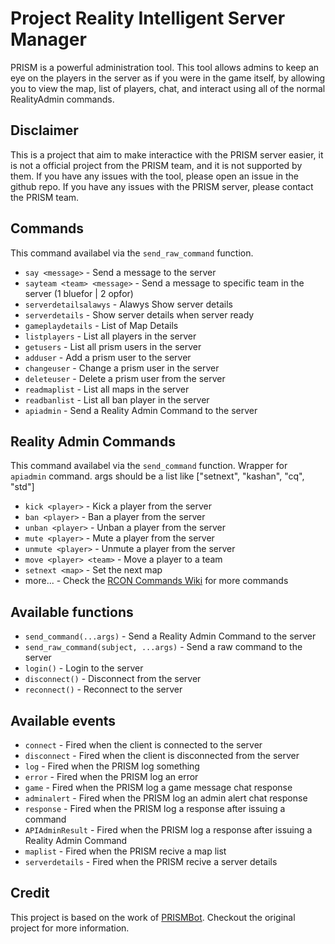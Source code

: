 # Project Reality Intelligent Server Manager

PRISM is a powerful administration tool. This tool allows admins to keep an eye on the players in the server as if you were in the game itself, by allowing you to view the map, list of players, chat, and interact using all of the normal RealityAdmin commands.

## Disclaimer

This is a project that aim to make interactice with the PRISM server easier, it is not a official project from the PRISM team, and it is not supported by them. If you have any issues with the tool, please open an issue in the github repo. If you have any issues with the PRISM server, please contact the PRISM team.

## Commands

This command availabel via the `send_raw_command` function.

- `say <message>` - Send a message to the server
- `sayteam <team> <message>` - Send a message to specific team in the server (1 bluefor | 2 opfor)
- `serverdetailsalawys` - Alawys Show server details
- `serverdetails` - Show server details when server ready
- `gameplaydetails` - List of Map Details
- `listplayers` - List all players in the server
- `getusers` - List all prism users in the server
- `adduser` - Add a prism user to the server
- `changeuser` - Change a prism user in the server
- `deleteuser` - Delete a prism user from the server
- `readmaplist` - List all maps in the server
- `readbanlist` - List all ban player in the server
- `apiadmin` - Send a Reality Admin Command to the server

## Reality Admin Commands

This command availabel via the `send_command` function. Wrapper for `apiadmin` command.
args should be a list like ["setnext", "kashan", "cq", "std"]

- `kick <player>` - Kick a player from the server
- `ban <player>` - Ban a player from the server
- `unban <player>` - Unban a player from the server
- `mute <player>` - Mute a player from the server
- `unmute <player>` - Unmute a player from the server
- `move <player> <team>` - Move a player to a team
- `setnext <map>` - Set the next map
- more... - Check the [RCON Commands Wiki]() for more commands

## Available functions

- `send_command(...args)` - Send a Reality Admin Command to the server
- `send_raw_command(subject, ...args)` - Send a raw command to the server
- `login()` - Login to the server
- `disconnect()` - Disconnect from the server
- `reconnect()` - Reconnect to the server

## Available events

- `connect` - Fired when the client is connected to the server
- `disconnect` - Fired when the client is disconnected from the server
- `log` - Fired when the PRISM log something
- `error` - Fired when the PRISM log an error
- `game` - Fired when the PRISM log a game message chat response
- `adminalert` - Fired when the PRISM log an admin alert chat response
- `response` - Fired when the PRISM log a response after issuing a command
- `APIAdminResult` - Fired when the PRISM log a response after issuing a Reality Admin Command
- `maplist` - Fired when the PRISM recive a map list
- `serverdetails` - Fired when the PRISM recive a server details

## Credit

This project is based on the work of [PRISMBot](https://github.com/ShrapGnoll/PRISMBot). Checkout the original project for more information.

